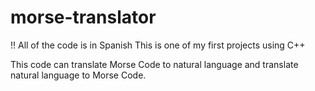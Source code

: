 # morse-translator

!! All of the code is in Spanish
This is one of my first projects using C++

This code can translate Morse Code to natural language and translate natural language to Morse Code.
